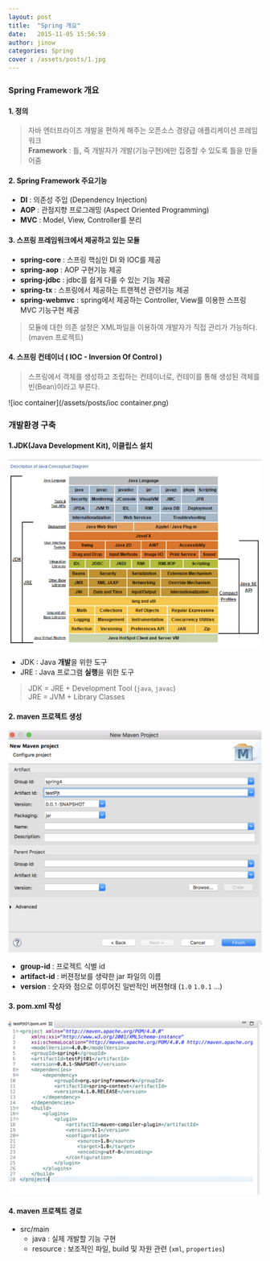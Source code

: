 ```yaml
---
layout: post
title:  "Spring 개요"
date:   2015-11-05 15:56:59
author: jinow
categories: Spring
cover : /assets/posts/1.jpg
---
```


### Spring Framework 개요

#### 1. 정의
> 자바 엔터프라이즈 개발을 편하게 해주는 오픈소스 경량급 애플리케이션 프레임워크  
**Framework** : 틀, 즉 개발자가 개발(기능구현)에만 집중할 수 있도록 틀을 만들어줌  

#### 2. Spring Framework 주요기능
  - **DI** : 의존성 주입 (Dependency Injection)     
  - **AOP** : 관점지향 프로그래밍 (Aspect Oriented Programming)   
  - **MVC** : Model, View, Controller를 분리  

#### 3. 스프링 프레임워크에서 제공하고 있는 모듈
* **spring-core** : 스프링 핵심인 DI 와 IOC를 제공
* **spring-aop** : AOP 구현기능 제공
* **spring-jdbc** : jdbc를 쉽게 다룰 수 있는 기능 제공
* **spring-tx** : 스프링에서 제공하는 트랜젝션 관련기능 제공
* **spring-webmvc** : spring에서 제공하는 Controller, View를 이용한 스프링 MVC 기능구현 제공
> 모듈에 대한 의존 설정은 XML파일을 이용하여 개발자가 직접 관리가 가능하다. (maven 프로젝트)  

#### 4. 스프링 컨테이너 ( IOC - Inversion Of Control )
> 스프링에서 객체를 생성하고 조립하는 컨테이너로, 컨테이를 통해 생성된 객체를 빈(Bean)이라고 부른다.  

![ioc container](/assets/posts/ioc container.png)  


### 개발환경 구축
#### 1.JDK(Java Development Kit), 이클립스 설치   
![jdk](/assets/posts/jdk구조.png)  
 * JDK : Java **개발**을 위한 도구  
 * JRE : Java 프로그램 **실행**을 위한 도구  

 >JDK = JRE + Development Tool (```java```, ```javac```)  
 >JRE = JVM + Library Classes  


#### 2. maven 프로젝트 생성
![maven](/assets/posts/maven생성.png)
 * **group-id** : 프로젝트 식별 id
 * **artifact-id** : 버젼정보를 생략한 jar 파일의 이름
 * **version** : 숫자와 점으로 이루어진 일반적인 버젼형태 (```1.0``` ```1.0.1``` ...)  

#### 3. pom.xml 작성
 ![pom.xml구조](/assets/posts/pom구조.png)

#### 4. maven 프로젝트 경로
  * src/main
    - java : 실제 개발할 기능 구현
    - resource : 보조적인 파일, build 및 자원 관련 (```xml```, ```properties```)
